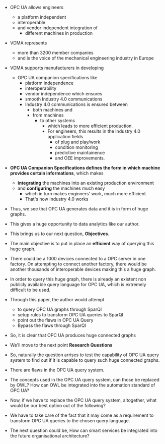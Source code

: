- OPC UA allows engineers               
    - a platform independent
    - interoperable
    - and vendor independent integration of 
        - different machines in production

- VDMA represents 
    - more than 3200 member companies 
    - and is the voice of the mechanical engineering industry in Europe

- VDMA supports manufacturers in developing
    - OPC UA companion specifications like 
        - platform independence
        - interoperability
        - vendor independence 
    which ensures 
        - smooth Industry 4.0 communications
        - Industry 4.0 communications is ensured between 
            - both machines and 
            - from machines 
                - to other systems
                    - which leads to more efficient production.
                    - For engineers, this results in the Industry 4.0 application fields
                        - of plug and play/work
                        - condition monitoring
                        - predictive maintainence 
                        - and OEE improvements.
                            

- **OPC UA Companion Specifications defines the form in which machine provides certain informations**, which makes
    - **integrating** the machines into an existing production environment
    - and **configuring** the machines much easy
        - which in turn makes enginners' work, much more efficient
        - That's how Industry 4.0 works


- Thus, we see that OPC UA generates data and it is in form of huge graphs.
- This gives a huge opportunity to data analytics like our author.
- This brings us to our next question, **Objectives**.
- The main objective is to put in place an **efficient** way of querying this huge graph.
- There could be a 1000 devices connected to a OPC server in one factory. On attempting to connect another factory, there would be another thousands of interoperable devices making this a huge graph.
- In order to query this huge graph, there is already an existent non publicly available query language for OPC UA, which is extremely difficult to be used.
- Through this paper, the author would attempt 
    - to query OPC UA graphs through SparQl
    - setup rules to transform OPC UA queries to SparQl
    - point out the flaws in OPC UA Query
    - Bypass the flaws through SparQl

- So, it is clear that OPC UA produces huge connected graphs
- We'll move to the next point **Research Questions**
- So, naturally the question arrises to test the capability of OPC UA query system to find out if it is capable to query such huge connected graphs.
- There are flaws in the OPC UA query system.
- The concepts used in the OPC UA query system, can those be replaced by OWL? How can OWL be integrated into the automation standard of OPC UA?
- Now, if we have to replace the OPC UA query system, altogether, what would be our best option out of the following?
- We have to take care of the fact that it may come as a requirement to transform OPC UA queries to the chosen query language.

- The next question could be, How can smart services be integrated into the future organisational architecture?



